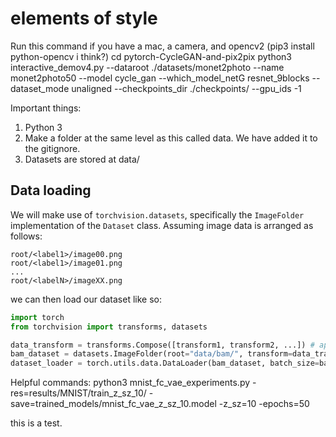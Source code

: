 # elements of style

Run this command if you have a mac, a camera, and opencv2 (pip3 install python-opencv i think?)
cd pytorch-CycleGAN-and-pix2pix
python3 interactive_demov4.py --dataroot ./datasets/monet2photo --name monet2photo50 --model cycle_gan --which_model_netG resnet_9blocks  --dataset_mode unaligned --checkpoints_dir ./checkpoints/ --gpu_ids -1

Important things:
1. Python 3
2. Make a folder at the same level as this called data. We have added it to the gitignore.
3. Datasets are stored at data/<dataset-name>

## Data loading

We will make use of `torchvision.datasets`, specifically the `ImageFolder` implementation of the `Dataset` class. Assuming image data is arranged as follows:
```
root/<label1>/image00.png
root/<label1>/image01.png
...
root/<labelN>/imageXX.png
```
we can then load our dataset like so:
```python
import torch
from torchvision import transforms, datasets

data_transform = transforms.Compose([transform1, transform2, ...]) # apply some transformations
bam_dataset = datasets.ImageFolder(root="data/bam/", transform=data_transform)
dataset_loader = torch.utils.data.DataLoader(bam_dataset, batch_size=batch_sz, shuffle=True)
```


Helpful commands:
python3 mnist_fc_vae_experiments.py -res=results/MNIST/train_z_sz_10/ -save=trained_models/mnist_fc_vae_z_sz_10.model -z_sz=10 -epochs=50

this is a test.

